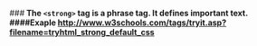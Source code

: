 ###<strong>
The `<strong>` tag is a phrase tag. It defines important text.
####Exaple
http://www.w3schools.com/tags/tryit.asp?filename=tryhtml_strong_default_css